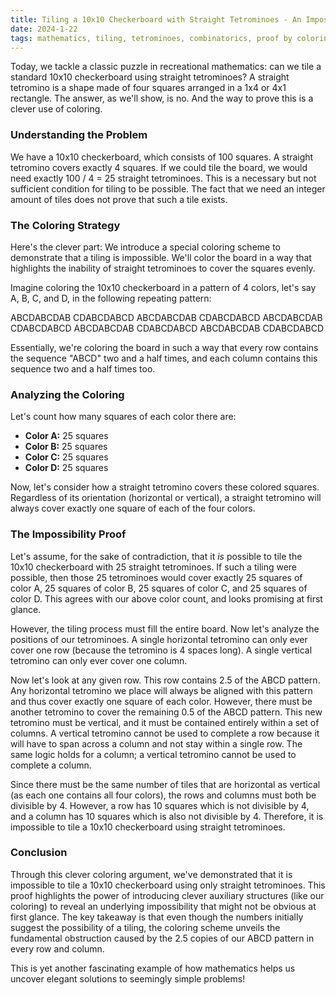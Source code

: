 ```yaml
---
title: Tiling a 10x10 Checkerboard with Straight Tetrominoes - An Impossibility Proof
date: 2024-1-22
tags: mathematics, tiling, tetrominoes, combinatorics, proof by coloring
---
```


Today, we tackle a classic puzzle in recreational mathematics: can we tile a standard 10x10 checkerboard using straight tetrominoes? A straight tetromino is a shape made of four squares arranged in a 1x4 or 4x1 rectangle. The answer, as we'll show, is no. And the way to prove this is a clever use of coloring.

### Understanding the Problem

We have a 10x10 checkerboard, which consists of 100 squares. A straight tetromino covers exactly 4 squares. If we could tile the board, we would need exactly 100 / 4 = 25 straight tetrominoes. This is a necessary but not sufficient condition for tiling to be possible. The fact that we need an integer amount of tiles does not prove that such a tile exists.

### The Coloring Strategy

Here's the clever part: We introduce a special coloring scheme to demonstrate that a tiling is impossible. We'll color the board in a way that highlights the inability of straight tetrominoes to cover the squares evenly.

Imagine coloring the 10x10 checkerboard in a pattern of 4 colors, let's say A, B, C, and D, in the following repeating pattern:

ABCDABCDAB
CDABCDABCD
ABCDABCDAB
CDABCDABCD
ABCDABCDAB
CDABCDABCD
ABCDABCDAB
CDABCDABCD
ABCDABCDAB
CDABCDABCD

Essentially, we're coloring the board in such a way that every row contains the sequence "ABCD" two and a half times, and each column contains this sequence two and a half times too.

### Analyzing the Coloring

Let's count how many squares of each color there are:

* **Color A:** 25 squares
* **Color B:** 25 squares
* **Color C:** 25 squares
* **Color D:** 25 squares

Now, let's consider how a straight tetromino covers these colored squares. Regardless of its orientation (horizontal or vertical), a straight tetromino will always cover exactly one square of each of the four colors.

### The Impossibility Proof

Let's assume, for the sake of contradiction, that it *is* possible to tile the 10x10 checkerboard with 25 straight tetrominoes. If such a tiling were possible, then those 25 tetrominoes would cover exactly 25 squares of color A, 25 squares of color B, 25 squares of color C, and 25 squares of color D. This agrees with our above color count, and looks promising at first glance.

However, the tiling process must fill the entire board. Now let's analyze the positions of our tetrominoes. A single horizontal tetromino can only ever cover one row (because the tetromino is 4 spaces long). A single vertical tetromino can only ever cover one column.

Now let's look at any given row. This row contains 2.5 of the ABCD pattern. Any horizontal tetromino we place will always be aligned with this pattern and thus cover exactly one square of each color. However, there must be another tetromino to cover the remaining 0.5 of the ABCD pattern. This new tetromino must be vertical, and it must be contained entirely within a set of columns. A vertical tetromino cannot be used to complete a row because it will have to span across a column and not stay within a single row. The same logic holds for a column; a vertical tetromino cannot be used to complete a column.

Since there must be the same number of tiles that are horizontal as vertical (as each one contains all four colors), the rows and columns must both be divisible by 4. However, a row has 10 squares which is not divisible by 4, and a column has 10 squares which is also not divisible by 4. Therefore, it is impossible to tile a 10x10 checkerboard using straight tetrominoes.

### Conclusion

Through this clever coloring argument, we've demonstrated that it is impossible to tile a 10x10 checkerboard using only straight tetrominoes. This proof highlights the power of introducing clever auxiliary structures (like our coloring) to reveal an underlying impossibility that might not be obvious at first glance. The key takeaway is that even though the numbers initially suggest the possibility of a tiling, the coloring scheme unveils the fundamental obstruction caused by the 2.5 copies of our ABCD pattern in every row and column.

This is yet another fascinating example of how mathematics helps us uncover elegant solutions to seemingly simple problems!